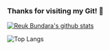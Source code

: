 ### Thanks for visiting my Git! 👋
[![Reuk Bundara's github stats](https://github-readme-stats.vercel.app/api?username=Bundara123)](https://github.com/Bundara123/github-readme-stats)

![Top Langs](https://github-readme-stats.vercel.app/api/top-langs/?username=Bundara123)
